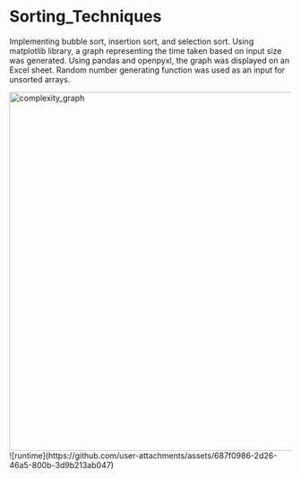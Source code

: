 # Sorting_Techniques
Implementing bubble sort, insertion sort, and selection sort. 
Using matplotlib library, a graph representing the time taken based on input size was generated.
Using pandas and openpyxl, the graph was displayed on an Excel sheet.
Random number generating function was used as an input for unsorted arrays.


<img width="640" alt="complexity_graph" src="https://github.com/user-attachments/assets/5691ba09-bbfd-4977-8074-c746d263fd18" />
![runtime](https://github.com/user-attachments/assets/687f0986-2d26-46a5-800b-3d9b213ab047)

